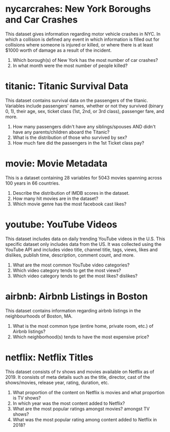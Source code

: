 
# nycarcrahes: New York Boroughs and Car Crashes

This dataset gives information regarding motor vehicle crashes in NYC. In which a collision is defined any event in which information is filled out for collisions where someone is injured or killed, or where there is at least $1000 worth of damage as a result of the incident.

1. Which borough(s) of New York has the most number of car crashes?
2. In what month were the most number of people killed?


# titanic: Titanic Survival Data

This dataset contains survival data on the passengers of the titanic. Variables include passengers' names, whether or not they survived (binary 0, 1), their age, sex, ticket class (1st, 2nd, or 3rd class), passenger fare, and more.

1. How many passengers didn't have any siblings/spouses AND didn't have any parents/children aboard the Titanic?
2. What is the distribution of those who survived by sex?
3. How much fare did the passengers in the 1st Ticket class pay?

# movie: Movie Metadata

This is a dataset containing 28 variables for 5043 movies spanning across 100 years in 66 countries.

1. Describe the distribution of IMDB scores in the dataset. 
2. How many hit movies are in the dataset?
3. Which movie genre has the most facebook cast likes?

# youtube: YouTube Videos

This dataset includes data on daily trending YouTube videos in the U.S. This specific dataset only includes data from the US. It was collected using the YouTube API and includes video title, channel title, tags, views, likes and dislikes, publish time, description, comment count, and more.

1. What are the most common YouTube video categories?
2. Which video category tends to get the most views?
3. Which video category tends to get the most likes? dislikes?

# airbnb: Airbnb Listings in Boston

This dataset contains information regarding airbnb listings in the neighbourhoods of Boston, MA.

1. What is the most common type (entire home, private room, etc.) of Airbnb listings?
2. Which neighborhood(s) tends to have the most expensive price?

# netflix: Netflix Titles

This dataset consists of tv shows and movies available on Netflix as of 2019. It consists of meta details such as the title, director, cast of the shows/movies, release year, rating, duration, etc.

1. What proportion of the content on Netflix is movies and what proportion is TV shows?
2. In which year was the most content added to Netflix?
3. What are the most popular ratings amongst movies? amongst TV shows?
4. What was the most popular rating among content added to Netflix in 2018?



